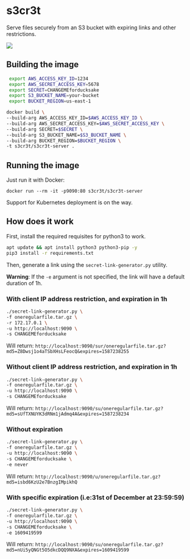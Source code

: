 # s3cr3t
Serve files securely from an S3 bucket with expiring links and other restrictions.

[![](https://mermaid.ink/img/eyJjb2RlIjoiZ3JhcGggTFJcblx0QVtDbGllbnRdIC0tPnxHRVQgL2ZpbGUudGFyLmd6fCBCKHMzY3IzdCBzZXJ2ZXIpXG5cdEIgLS0-IEN7Q2hlY2tzfVxuXHRDIC0tPnxVUkkgbWF0Y2g_fCBEXG5cdEMgLS0-fElQIGFsbG93ZWQ_fCBEXG5cdEMgLS0-fEV4cGlyZWQ_fCBEXG4gICAgRFtmYTpmYS1jbG91ZCBQcml2YXRlIEFXUyBTMyBCdWNrZXRdXG4gICAgRC0uIFJlc3BvbnNlIC4tPiBCXG4gICAgQi0uIFJlc3BvbnNlIC4tPiBBXG5cdFx0XHRcdFx0IiwibWVybWFpZCI6eyJ0aGVtZSI6ImRlZmF1bHQifSwidXBkYXRlRWRpdG9yIjpmYWxzZX0)](https://mermaid-js.github.io/mermaid-live-editor/#/edit/eyJjb2RlIjoiZ3JhcGggTFJcblx0QVtDbGllbnRdIC0tPnxHRVQgL2ZpbGUudGFyLmd6fCBCKHMzY3IzdCBzZXJ2ZXIpXG5cdEIgLS0-IEN7Q2hlY2tzfVxuXHRDIC0tPnxVUkkgbWF0Y2g_fCBEXG5cdEMgLS0-fElQIGFsbG93ZWQ_fCBEXG5cdEMgLS0-fEV4cGlyZWQ_fCBEXG4gICAgRFtmYTpmYS1jbG91ZCBQcml2YXRlIEFXUyBTMyBCdWNrZXRdXG4gICAgRC0uIFJlc3BvbnNlIC4tPiBCXG4gICAgQi0uIFJlc3BvbnNlIC4tPiBBXG5cdFx0XHRcdFx0IiwibWVybWFpZCI6eyJ0aGVtZSI6ImRlZmF1bHQifSwidXBkYXRlRWRpdG9yIjpmYWxzZX0)

## Building the image

```bash
 export AWS_ACCESS_KEY_ID=1234
 export AWS_SECRET_ACCESS_KEY=5678
 export SECRET=CHANGEMEforducksake
 export S3_BUCKET_NAME=your-bucket
 export BUCKET_REGION=us-east-1

docker build \
--build-arg AWS_ACCESS_KEY_ID=$AWS_ACCESS_KEY_ID \
--build-arg AWS_SECRET_ACCESS_KEY=$AWS_SECRET_ACCESS_KEY \
--build-arg SECRET=$SECRET \
--build-arg S3_BUCKET_NAME=$S3_BUCKET_NAME \
--build-arg BUCKET_REGION=$BUCKET_REGION \
-t s3cr3t/s3cr3t-server .
```

## Running the image

Just run it with Docker:

`docker run --rm -it -p9090:80 s3cr3t/s3cr3t-server`

Support for Kubernetes deployment is on the way.


## How does it work

First, install the required requisites for python3 to work.

```bash
apt update && apt install python3 python3-pip -y
pip3 install -r requirements.txt
```

Then, generate a link using the `secret-link-generator.py` utility.

__Warning__: If the `-e` argument is not specified, the link will have a default duration of 1h.

### With client IP address restriction, and expiration in 1h

```bash
./secret-link-generator.py \
-f oneregularfile.tar.gz \
-r 172.17.0.1 \
-u http://localhost:9090 \
-s CHANGEMEforducksake
```

Will return: `http://localhost:9090/sur/oneregularfile.tar.gz?md5=Z8Dwsj1o4aTSbXHsLFeocQ&expires=1587238255`


### Without client IP address restriction, and expiration in 1h

```bash
./secret-link-generator.py \
-f oneregularfile.tar.gz \
-u http://localhost:9090 \
-s CHANGEMEforducksake
```

Will return: `http://localhost:9090/su/oneregularfile.tar.gz?md5=sUfTXNUYK3dRNm1jAdmq4A&expires=1587238234`


### Without expiration

```bash
./secret-link-generator.py \
-f oneregularfile.tar.gz \
-u http://localhost:9090 \
-s CHANGEMEforducksake \
-e never
```

Will return: `http://localhost:9090/u/oneregularfile.tar.gz?md5=isbd6KzU2e7BnzgIMpikhQ`


### With specific expiration (i.e:31st of December at 23:59:59)

```bash
./secret-link-generator.py \
-f oneregularfile.tar.gz \
-u http://localhost:9090 \
-s CHANGEMEforducksake \
-e 1609419599
```

Will return: `http://localhost:9090/su/oneregularfile.tar.gz?md5=nUi5yQNGt5O5dkcDQQ9NXA&expires=1609419599`
